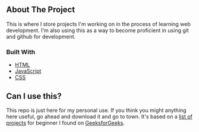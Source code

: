 <!--
*** Thanks for checking out the Best-README-Template. If you have a suggestion
*** that would make this better, please fork the repo and create a pull request
*** or simply open an issue with the tag "enhancement".
*** Thanks again! Now go create something AMAZING! :D
***
***
***
*** To avoid retyping too much info. Do a search and replace for the following:
*** francismaile, portfolio, francismaile, email, Portfolio, Projects built to learn new skills and show what I can do.
-->

<!-- ABOUT THE PROJECT -->
## About The Project

This is where I store projects I'm working on in the process of learning web development. I'm also using this as a way to become proficient in using git and github for development.

### Built With

* [HTML](https://developer.mozilla.org/en-US/docs/Web/HTML)
* [JavaScript](https://developer.mozilla.org/en-US/docs/Web/JavaScript)
* [CSS](https://developer.mozilla.org/en-US/docs/Web/css)


<!-- GETTING STARTED -->
## Can I use this?

This repo is just here for my personal use. If you think you might anything here useful, go ahead and download it and go to town. It's based on a [list of projects](https://www.geeksforgeeks.org/top-10-projects-for-beginners-to-practice-html-and-css-skills/) for beginner I found on [GeeksforGeeks](https://www.geeksforgeeks.org/).

